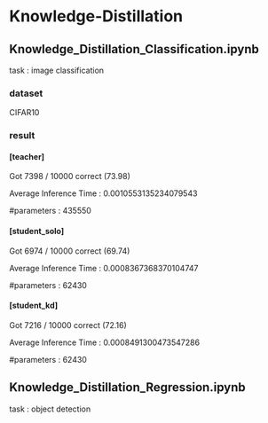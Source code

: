 # Knowledge-Distillation

## Knowledge_Distillation_Classification.ipynb
task : image classification 
### dataset
CIFAR10
### result

#### [teacher]

Got 7398 / 10000 correct (73.98)

Average Inference Time :  0.0010553135234079543

#parameters : 435550

#### [student_solo]

Got 6974 / 10000 correct (69.74)

Average Inference Time :  0.0008367368370104747

#parameters : 62430

#### [student_kd]

Got 7216 / 10000 correct (72.16)

Average Inference Time :  0.0008491300473547286

#parameters : 62430

## Knowledge_Distillation_Regression.ipynb
task : object detection
